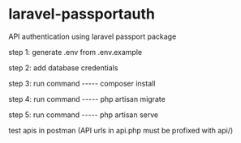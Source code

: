 # laravel-passportauth
API authentication using laravel passport package

step 1:
generate .env from .env.example

step 2:
add database credentials

step 3:
run command ----- composer install

step 4:
run command ----- php artisan migrate

step 5:
run command ----- php artisan serve

test apis in postman (API urls in api.php must be profixed with api/)
